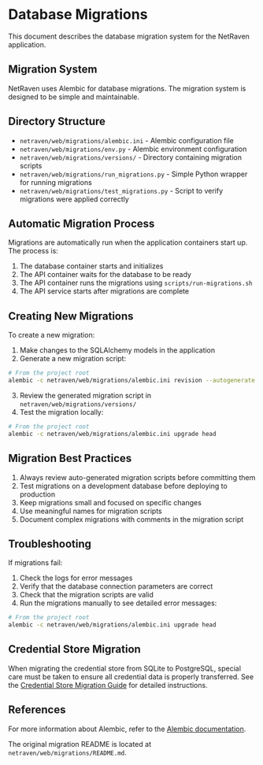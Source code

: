 # Database Migrations

This document describes the database migration system for the NetRaven application.

## Migration System

NetRaven uses Alembic for database migrations. The migration system is designed to be simple and maintainable.

## Directory Structure

- `netraven/web/migrations/alembic.ini` - Alembic configuration file
- `netraven/web/migrations/env.py` - Alembic environment configuration
- `netraven/web/migrations/versions/` - Directory containing migration scripts
- `netraven/web/migrations/run_migrations.py` - Simple Python wrapper for running migrations
- `netraven/web/migrations/test_migrations.py` - Script to verify migrations were applied correctly

## Automatic Migration Process

Migrations are automatically run when the application containers start up. The process is:

1. The database container starts and initializes
2. The API container waits for the database to be ready
3. The API container runs the migrations using `scripts/run-migrations.sh`
4. The API service starts after migrations are complete

## Creating New Migrations

To create a new migration:

1. Make changes to the SQLAlchemy models in the application
2. Generate a new migration script:

```bash
# From the project root
alembic -c netraven/web/migrations/alembic.ini revision --autogenerate -m "Description of changes"
```

3. Review the generated migration script in `netraven/web/migrations/versions/`
4. Test the migration locally:

```bash
# From the project root
alembic -c netraven/web/migrations/alembic.ini upgrade head
```

## Migration Best Practices

1. Always review auto-generated migration scripts before committing them
2. Test migrations on a development database before deploying to production
3. Keep migrations small and focused on specific changes
4. Use meaningful names for migration scripts
5. Document complex migrations with comments in the migration script

## Troubleshooting

If migrations fail:

1. Check the logs for error messages
2. Verify that the database connection parameters are correct
3. Check that the migration scripts are valid
4. Run the migrations manually to see detailed error messages:

```bash
# From the project root
alembic -c netraven/web/migrations/alembic.ini upgrade head
```

## Credential Store Migration

When migrating the credential store from SQLite to PostgreSQL, special care must be taken to ensure all credential data is properly transferred. See the [Credential Store Migration Guide](../guides/developer/credential-store-migration.md) for detailed instructions.

## References

For more information about Alembic, refer to the [Alembic documentation](https://alembic.sqlalchemy.org/).

The original migration README is located at `netraven/web/migrations/README.md`. 